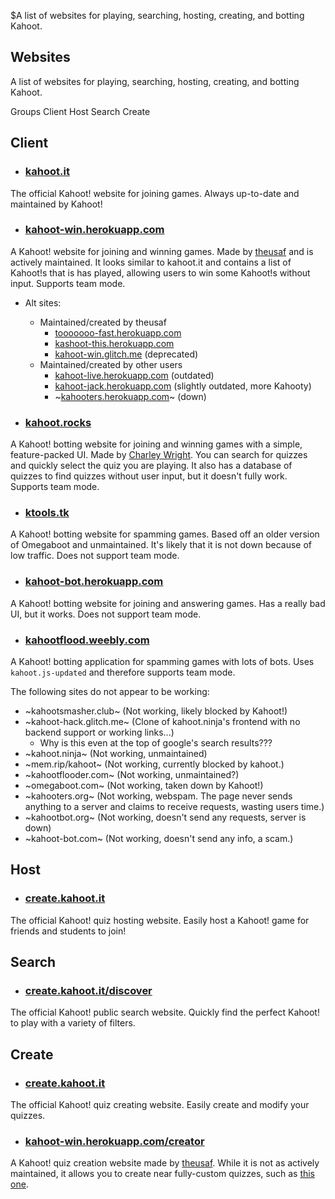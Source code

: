 $A list of websites for playing, searching, hosting, creating, and botting Kahoot.
## Websites
A list of websites for playing, searching, hosting, creating, and botting Kahoot.

<div class="navigation">
  <div>
    <span>Groups</span>
    <a class="nav" link="?scrollTo=client">Client</a>
    <a class="nav" link="?scrollTo=host">Host</a>
    <a class="nav" link="?scrollTo=search">Search</a>
    <a class="nav" link="?scrollTo=create">Create</a>
  </div>
</div>

<a class="nam" link="?scrollTo=client"></a>
## Client

- ### [kahoot.it](https://kahoot.it)
The official Kahoot! website for joining games. Always up-to-date and maintained by Kahoot!

- ### [kahoot-win.herokuapp.com](https://kahoot-win.herokuapp.com)
A Kahoot! website for joining and winning games. Made by [theusaf](https://github.com/theusaf) and is actively maintained. It looks similar to kahoot.it and contains a list of Kahoot!s that is has played, allowing users to win some Kahoot!s without input. Supports team mode.
  - Alt sites:
    - Maintained/created by theusaf
      - [tooooooo-fast.herokuapp.com](https://tooooooo-fast.herokuapp.com)
      - [kashoot-this.herokuapp.com](https://kashoot-this.herokuapp.com)
      - [kahoot-win.glitch.me](https://kahoot-win.glitch.me) (deprecated)
    - Maintained/created by other users
      - [kahoot-live.herokuapp.com](https://kahoot-live.herokuapp.com) (outdated)
      - [kahoot-jack.herokuapp.com](https://kahoot-jack.herokuapp.com) (slightly outdated, more Kahooty)
      - ~[kahooters.herokuapp.com](https://kahooters.herokuapp.com)~ (down)

- ### [kahoot.rocks](https://kahoot.rocks)
A Kahoot! botting website for joining and winning games with a simple, feature-packed UI. Made by [Charley Wright](https://github.com/charleywright/Kahoot-rocks-old). You can search for quizzes and quickly select the quiz you are playing. It also has a database of quizzes to find quizzes without user input, but it doesn't fully work. Supports team mode.

- ### [ktools.tk](http://ktools.tk/)
A Kahoot! botting website for spamming games. Based off an older version of Omegaboot and unmaintained. It's likely that it is not down because of low traffic. Does not support team mode.

- ### [kahoot-bot.herokuapp.com](http://kahoot-bot.herokuapp.com/)
A Kahoot! botting website for joining and answering games. Has a really bad UI, but it works. Does not support team mode.

- ### [kahootflood.weebly.com](https://kahootflood.weebly.com/)
A Kahoot! botting application for spamming games with lots of bots. Uses `kahoot.js-updated` and therefore supports team mode.

The following sites do not appear to be working:
- ~kahootsmasher.club~ (Not working, likely blocked by Kahoot!)
- ~kahoot-hack.glitch.me~ (Clone of kahoot.ninja's frontend with no backend support or working links...)
  - Why is this even at the top of google's search results???
- ~kahoot.ninja~ (Not working, unmaintained)
- ~mem.rip/kahoot~ (Not working, currently blocked by kahoot.)
- ~kahootflooder.com~ (Not working, unmaintained?)
- ~omegaboot.com~ (Not working, taken down by Kahoot!)
- ~kahooters.org~ (Not working, webspam. The page never sends anything to a server and claims to receive requests, wasting users time.)
- ~kahootbot.org~ (Not working, doesn't send any requests, server is down)
- ~kahoot-bot.com~ (Not working, doesn't send any info, a scam.)

<a class="nam" link="?scrollTo=host"></a>
## Host
- ### [create.kahoot.it](https://create.kahoot.it)
The official Kahoot! quiz hosting website. Easily host a Kahoot! game for friends and students to join!

<a class="nam" link="?scrollTo=search"></a>
## Search
- ### [create.kahoot.it/discover](https://create.kahoot.it/discover)
The official Kahoot! public search website. Quickly find the perfect Kahoot! to play with a variety of filters.

<a class="nam" link="?scrollTo=create"></a>
## Create
- ### [create.kahoot.it](https://create.kahoot.it)
The official Kahoot! quiz creating website. Easily create and modify your quizzes.

- ### [kahoot-win.herokuapp.com/creator](https://kahoot-win.herokuapp.com/creator)
A Kahoot! quiz creation website made by [theusaf](https://github.com/theusaf). While it is not as actively maintained, it allows you to create near fully-custom quizzes, such as [this one](https://create.kahoot.it/details/this-kahoot-is-literally-impossible-to-win/103c34ce-c56e-4fbd-b060-87e5611de042).
